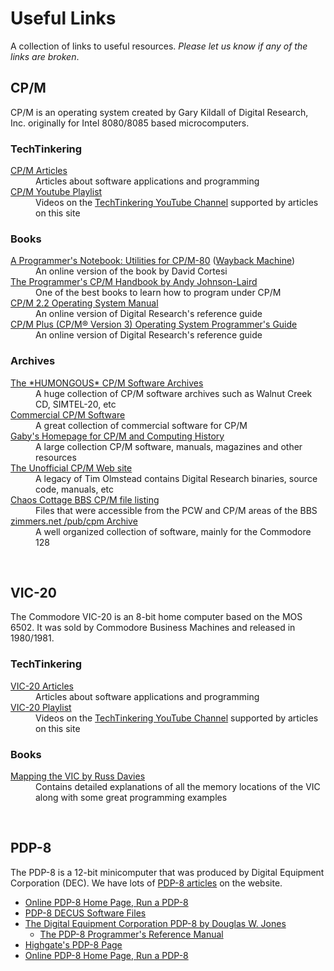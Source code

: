 # Useful Links

A collection of links to useful resources.  <em>Please let us know if any of the links are broken</em>.

## CP/M

CP/M is an operating system created by Gary Kildall of Digital Research, Inc. originally for Intel 8080/8085 based microcomputers.

### TechTinkering

<dl>
  <dt><a href="/articles/tag/cpm/">CP/M Articles</a></dt>
  <dd>Articles about software applications and programming</dd>
  <dt><a href="https://www.youtube.com/playlist?list=PL6PrE7UVkn_NEGOhOca8_3MP1zUSYDGwc">CP/M Youtube Playlist</a></dt>
  <dd>Videos on the <a href="https://www.youtube.com/user/TechTinkering">TechTinkering YouTube Channel</a> supported by articles on this site</dd>
</dl>


### Books

<dl>
  <dt><a href="http://tassos-oak.com/NB1/index.htm">A Programmer's Notebook: Utilities for CP/M-80</a> (<a href="https://web.archive.org/web/20161128083340/http://www.tassos-oak.com/NB1/index.htm">Wayback Machine</a>)</dt>
  <dd>An online version of the book by David Cortesi</dd>
  <dt><a href="https://archive.org/details/TheCpmProgrammersHandbook/">The Programmer's CP/M Handbook by Andy Johnson-Laird</a></dt>
  <dd>One of the best books to learn how to program under CP/M</dd>
  <dt><a href="http://www.gaby.de/cpm/manuals/archive/cpm22htm/">CP/M 2.2 Operating System Manual</a></dt>
  <dd>An online version of Digital Research's reference guide</dd>
  <dt><a href="https://rvbelzen.tripod.com/cpm3-prg/index.html">CP/M Plus (CP/M® Version 3) Operating System Programmer's Guide</a></dt>
  <dd>An online version of Digital Research's reference guide</dd>
</dl>

### Archives

<dl>
  <dt><a href="http://www.classiccmp.org/cpmarchives/">The *HUMONGOUS* CP/M Software Archives</a></dt>
  <dd>A huge collection of CP/M software archives such as Walnut Creek CD, SIMTEL-20, etc</dd>

  <dt><a href="http://www.retroarchive.org/cpm/">Commercial CP/M Software</a></dt>
  <dd>A great collection of commercial software for CP/M</dd>

  <dt><a href="http://www.gaby.de">Gaby's Homepage for CP/M and Computing History</a></dt>
  <dd>A large collection CP/M software, manuals, magazines and other resources</dd>

  <dt><a href="http://www.cpm.z80.de/">The Unofficial CP/M Web site</a></dt>
  <dd>A legacy of Tim Olmstead contains Digital Research binaries, source code, manuals, etc</dd>

  <dt><a href="https://www.chiark.greenend.org.uk/~jacobn/cpm/cpmfiles.html">Chaos Cottage BBS CP/M file listing</a></dt>
  <dd>Files that were accessible from the PCW and CP/M areas of the BBS</dd>

  <dt><a href="http://www.zimmers.net/anonftp/pub/cpm/index.html">zimmers.net  /pub/cpm Archive</a></dt>
  <dd>A well organized collection of software, mainly for the Commodore 128</dd>

</dl>

<br />

## VIC-20

The Commodore VIC-20 is an 8-bit home computer based on the MOS 6502.  It was sold by Commodore Business Machines and released in 1980/1981.

### TechTinkering

<dl>
  <dt><a href="/articles/tag/vic-20/">VIC-20 Articles</a></dt>
  <dd>Articles about software applications and programming</dd>
  <dt><a href="https://www.youtube.com/playlist?list=PL6PrE7UVkn_NglGIjY4r_xi7XmuVPl4BL">VIC-20 Playlist</a></dt>
  <dd>Videos on the <a href="https://www.youtube.com/user/TechTinkering">TechTinkering YouTube Channel</a> supported by articles on this site</dd>
</dl>

### Books

<dl>
  <dt><a href="https://archive.org/details/COMPUTEs_Mapping_the_VIC_1984_COMPUTE_Publications/mode/2up">Mapping the VIC by Russ Davies</a></dt>
  <dd>Contains detailed explanations of all the memory locations of the VIC along with some great programming examples</dd>
</dl>

<br />

## PDP-8

The PDP-8 is a 12-bit minicomputer that was produced by Digital Equipment Corporation (DEC). We have lots of [PDP-8 articles](/articles/tag/pdp-8/) on the website.

* [Online PDP-8 Home Page, Run a PDP-8](https://www.pdp8online.com/)
* [PDP-8 DECUS Software Files](http://so-much-stuff.com/pdp8/software/decus.php)
* [The Digital Equipment Corporation PDP-8 by Douglas W. Jones](https://homepage.divms.uiowa.edu/~jones/pdp8/)
  - [The PDP-8 Programmer's Reference Manual](http://homepage.cs.uiowa.edu/~jones/pdp8/man/index.html)
* [Highgate's PDP-8 Page](http://highgate.comm.sfu.ca/pdp8/)
* [Online PDP-8 Home Page, Run a PDP-8](https://www.pdp8.net/)
